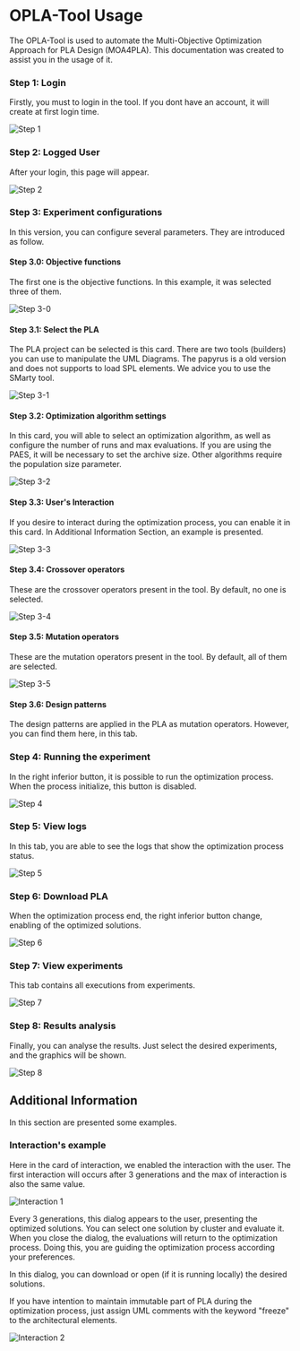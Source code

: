 # OPLA-Tool Usage
The OPLA-Tool is used to automate the Multi-Objective Optimization Approach for PLA Design (MOA4PLA). This documentation was created to assist you in the usage of it.
### Step 1: Login
Firstly, you must to login in the tool. If you dont have an account, it will create at first login time.
 
![Step 1](https://raw.githubusercontent.com/otimizes/OPLA-Tool/master/docs/usage/step-1.png)
### Step 2: Logged User
After your login, this page will appear. 

![Step 2](https://raw.githubusercontent.com/otimizes/OPLA-Tool/master/docs/usage/step-2.png)
### Step 3: Experiment configurations

In this version, you can configure several parameters. They are introduced as follow.
#### Step 3.0: Objective functions
The first one is the objective functions. In this example, it was selected three of them. 

![Step 3-0](https://raw.githubusercontent.com/otimizes/OPLA-Tool/master/docs/usage/step-3-0.png)
#### Step 3.1: Select the PLA
The PLA project can be selected is this card. There are two tools (builders) you can use to manipulate the UML Diagrams.
The papyrus is a old version and does not supports to load SPL elements. We advice you to use the SMarty tool.

![Step 3-1](https://raw.githubusercontent.com/otimizes/OPLA-Tool/master/docs/usage/step-3-1.png)
#### Step 3.2: Optimization algorithm settings
In this card, you will able to select an optimization algorithm, as well as configure the number of runs and
max evaluations. If you are using the PAES, it will be necessary to set the archive size. Other algorithms require
the population size parameter.

![Step 3-2](https://raw.githubusercontent.com/otimizes/OPLA-Tool/master/docs/usage/step-3-2.png)

#### Step 3.3: User's Interaction
If you desire to interact during the optimization process, you can enable it in this card. 
In Additional Information Section, an example is presented.

![Step 3-3](https://raw.githubusercontent.com/otimizes/OPLA-Tool/master/docs/usage/step-3-3.png)
#### Step 3.4: Crossover operators
These are the crossover operators present in the tool. By default, no one is selected. 

![Step 3-4](https://raw.githubusercontent.com/otimizes/OPLA-Tool/master/docs/usage/step-3-4.png)
#### Step 3.5: Mutation operators
These are the mutation operators present in the tool. By default, all of them are selected. 

![Step 3-5](https://raw.githubusercontent.com/otimizes/OPLA-Tool/master/docs/usage/step-3-5.png)
#### Step 3.6: Design patterns
The design patterns are applied in the PLA as mutation operators. However, you can find them here, in this tab.

### Step 4: Running the experiment
In the right inferior button, it is possible to run the optimization process. When the process initialize,
this button is disabled.

![Step 4](https://raw.githubusercontent.com/otimizes/OPLA-Tool/master/docs/usage/step-4.png)
### Step 5: View logs
In this tab, you are able to see the logs that show the optimization process status.

![Step 5](https://raw.githubusercontent.com/otimizes/OPLA-Tool/master/docs/usage/step-5.png)
### Step 6: Download PLA
When the optimization process end, the right inferior button change, enabling of the optimized solutions.

![Step 6](https://raw.githubusercontent.com/otimizes/OPLA-Tool/master/docs/usage/step-6.png)
### Step 7: View experiments
This tab contains all executions from experiments.

![Step 7](https://raw.githubusercontent.com/otimizes/OPLA-Tool/master/docs/usage/step-7.png)
### Step 8: Results analysis
Finally, you can analyse the results. Just select the desired experiments, and the graphics will be shown.

![Step 8](https://raw.githubusercontent.com/otimizes/OPLA-Tool/master/docs/usage/step-8.png)

## Additional Information
In this section are presented some examples.
### Interaction's example

Here in the card of interaction, we enabled the interaction with the user. The first interaction will occurs after 3 generations and 
the max of interaction is also the same value.

![Interaction 1](https://raw.githubusercontent.com/otimizes/OPLA-Tool/master/docs/usage/interaction-1.png)

Every 3 generations, this dialog appears to the user, presenting the optimized solutions. 
You can select one solution by cluster and evaluate it. 
When you close the dialog, the evaluations will return to the optimization process. 
Doing this, you are guiding the optimization process according your preferences.

In this dialog, you can download or open (if it is running locally) the desired solutions.

If you have intention to maintain immutable part of PLA during the optimization process, just assign UML comments with 
the keyword "freeze" to the architectural elements.  

![Interaction 2](https://raw.githubusercontent.com/otimizes/OPLA-Tool/master/docs/usage/interaction-2.png)